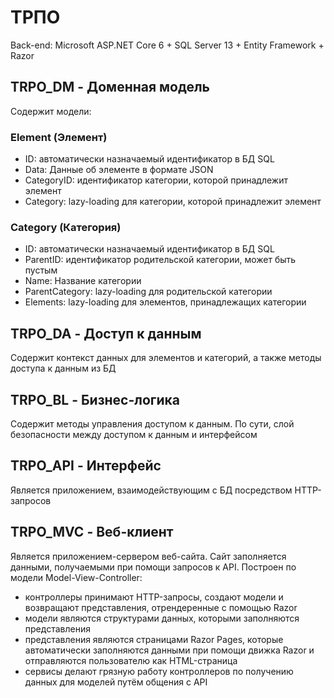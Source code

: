 # ТРПО
Back-end: Microsoft ASP.NET Core 6 + SQL Server 13 + Entity Framework + Razor

## TRPO_DM - Доменная модель
Содержит модели:
### Element (Элемент)
- ID: автоматически назначаемый идентификатор в БД SQL
- Data: Данные об элементе в формате JSON
- CategoryID: идентификатор категории, которой принадлежит элемент
- Category: lazy-loading для категории, которой принадлежит элемент
### Category (Категория)
- ID: автоматически назначаемый идентификатор в БД SQL
- ParentID: идентификатор родительской категории, может быть пустым
- Name: Название категории
- ParentCategory: lazy-loading для родительской категории
- Elements: lazy-loading для элементов, принадлежащих категории

## TRPO_DA - Доступ к данным
Содержит контекст данных для элементов и категорий, а также методы доступа к данным из БД

## TRPO_BL - Бизнес-логика
Содержит методы управления доступом к данным. По сути, слой безопасности между доступом к данным и интерфейсом

## TRPO_API - Интерфейс
Является приложением, взаимодействующим с БД посредством HTTP-запросов

## TRPO_MVC - Веб-клиент
Является приложением-сервером веб-сайта. Сайт заполняется данными, получаемыми при помощи запросов к API. Построен по модели Model-View-Controller:
- контроллеры принимают HTTP-запросы, создают модели и возвращают представления, отрендеренные с помощью Razor
- модели являются структурами данных, которыми заполняются представления
- представления являются страницами Razor Pages, которые автоматически заполняются данными при помощи движка Razor и отправляются пользователю как HTML-страница
- сервисы делают грязную работу контроллеров по получению данных для моделей путём общения с API
